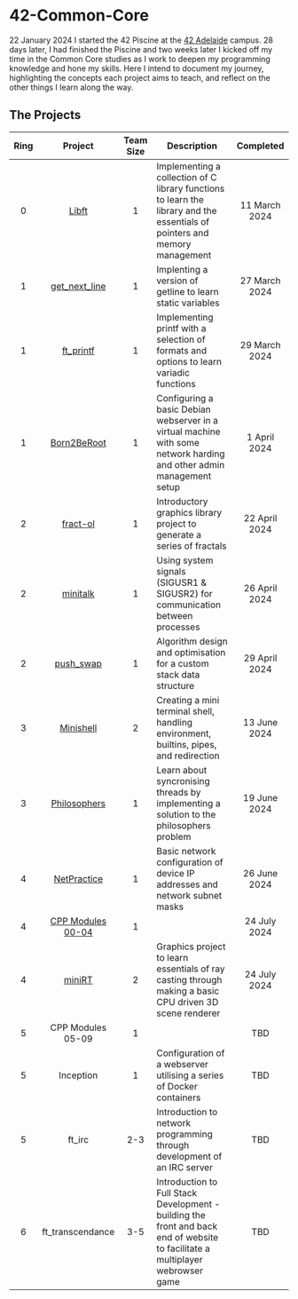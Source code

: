 # 42-Common-Core
22 January 2024 I started the 42 Piscine at the [42 Adelaide](https://www.42adel.org.au/) campus. 28 days later, I had finished the Piscine and two weeks later I kicked off my time in the Common Core studies as I work to deepen my programming knowledge and hone my skills. Here I intend to document my journey, highlighting the concepts each project aims to teach, and reflect on the other things I learn along the way.

## The Projects 
| Ring | Project | Team Size | Description | Completed |
| :--: | :-----: | :-------: | ----------- | :-------: |
| 0 | [Libft](/projects/00-Libft.md) | 1 | Implementing a collection of C library functions to learn the library and the essentials of pointers and memory management | 11 March 2024|
| 1 | [get_next_line](/projects/01-get_next_line.md) | 1 | Implenting a version of getline to learn static variables | 27 March 2024|
| 1 | [ft_printf](/projects/01-ft_printf.md) | 1 | Implementing printf with a selection of formats and options to learn variadic functions | 29 March 2024 |
| 1 | [Born2BeRoot](/projects/01-Born2BeRoot.md) | 1 |Configuring a basic Debian webserver in a virtual machine with some network harding and other admin management setup | 1 April 2024 |
| 2 | [fract-ol](/projects/02-fractol.md) | 1 | Introductory graphics library project to generate a series of fractals | 22 April 2024 |
| 2 | [minitalk](/projects/02-minitalk.md) | 1 | Using system signals (SIGUSR1 & SIGUSR2) for communication between processes | 26 April 2024 |
| 2 | [push_swap](/projects/02-push_swap.md) | 1 | Algorithm design and optimisation for a custom stack data structure | 29 April 2024 |
| 3 | [Minishell](/projects/03-Minishell.md) | 2 | Creating a mini terminal shell, handling environment, builtins, pipes, and redirection | 13 June 2024 |
| 3 | [Philosophers](/projects/03-Philosophers.md) | 1 | Learn about syncronising threads by implementing a solution to the philosophers problem | 19 June 2024 |
| 4 | [NetPractice](/projects/04-NetPractice.md) | 1 | Basic network configuration of device IP addresses and network subnet masks | 26 June 2024 |
| 4 | [CPP Modules 00-04](/projects/04-CPP_Modules_Part_1.md) | 1 |  | 24 July 2024 |
| 4 | [miniRT](/projects/04-miniRT.md) | 2 | Graphics project to learn essentials of ray casting through making a basic CPU driven 3D scene renderer | 24 July 2024 |
| 5 | CPP Modules 05-09 | 1 |  | TBD |
| 5 | Inception | 1 | Configuration of a webserver utilising a series of Docker containers | TBD |
| 5 | ft_irc | 2-3 | Introduction to network programming through development of an IRC server | TBD |
| 6 | ft_transcendance | 3-5 | Introduction to Full Stack Development - building the front and back end of website to facilitate a multiplayer webrowser game | TBD |
